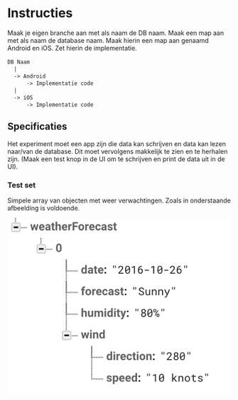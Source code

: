# Instructies
Maak je eigen branche aan met als naam de DB naam. Maak een map aan met als naam de database naam. Maak hierin een map aan genaamd Android en iOS. Zet hierin de implementatie.

```
DB Naam
  |
  -> Android
      -> Implementatie code
  |
  -> iOS
      -> Implementatie code
```

## Specificaties
Het experiment moet een app zijn die data kan schrijven en data kan lezen naar/van de database. Dit moet vervolgens makkelijk te zien en te herhalen zijn. (Maak een test knop in de UI om te schrijven en print de data uit in de UI).

### Test set
Simpele array van objecten met weer verwachtingen. Zoals in onderstaande afbeelding is voldoende.

![alt text](https://github.com/JoeriSmits/MAD_DB_Experiments/blob/master/data.png "data set")
